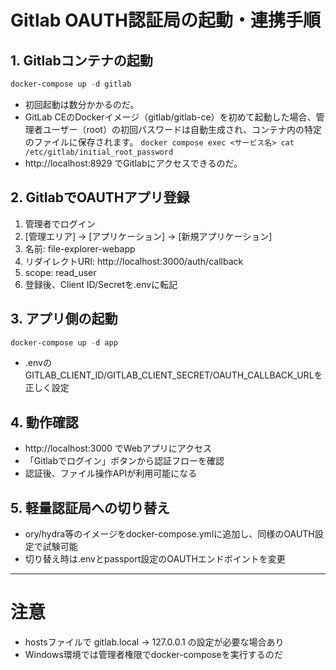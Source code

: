 # Gitlab OAUTH認証局の起動・連携手順

## 1. Gitlabコンテナの起動
```powershell
docker-compose up -d gitlab
```
- 初回起動は数分かかるのだ。
- GitLab CEのDockerイメージ（gitlab/gitlab-ce）を初めて起動した場合、管理者ユーザー（root）の初回パスワードは自動生成され、コンテナ内の特定のファイルに保存されます。
  `docker compose exec <サービス名> cat /etc/gitlab/initial_root_password`
- http://localhost:8929 でGitlabにアクセスできるのだ。

## 2. GitlabでOAUTHアプリ登録
1. 管理者でログイン
2. [管理エリア] → [アプリケーション] → [新規アプリケーション]
3. 名前: file-explorer-webapp
4. リダイレクトURI: http://localhost:3000/auth/callback
5. scope: read_user
6. 登録後、Client ID/Secretを.envに転記

## 3. アプリ側の起動
```powershell
docker-compose up -d app
```
- .envのGITLAB_CLIENT_ID/GITLAB_CLIENT_SECRET/OAUTH_CALLBACK_URLを正しく設定

## 4. 動作確認
- http://localhost:3000 でWebアプリにアクセス
- 「Gitlabでログイン」ボタンから認証フローを確認
- 認証後、ファイル操作APIが利用可能になる

## 5. 軽量認証局への切り替え
- ory/hydra等のイメージをdocker-compose.ymlに追加し、同様のOAUTH設定で試験可能
- 切り替え時は.envとpassport設定のOAUTHエンドポイントを変更

---

# 注意
- hostsファイルで gitlab.local → 127.0.0.1 の設定が必要な場合あり
- Windows環境では管理者権限でdocker-composeを実行するのだ
